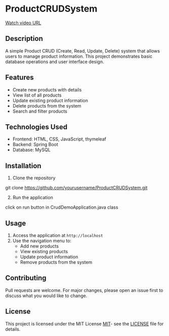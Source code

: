 # ProductCRUDSystem

[Watch video URL](https://firebasestorage.googleapis.com/v0/b/fir-project-bb000.appspot.com/o/projecttask.mp4?alt=media&token=b759dc7b-6076-4fde-a626-54b87194bae8)


## Description
A simple Product CRUD (Create, Read, Update, Delete) system that allows users to manage product information. This project demonstrates basic database operations and user interface design.

## Features
- Create new products with details
- View list of all products
- Update existing product information
- Delete products from the system
- Search and filter products

## Technologies Used
- Frontend: HTML, CSS, JavaScript, thymeleaf
- Backend: Spring Boot
- Database: MySQL

## Installation
1. Clone the repository

git clone https://github.com/yourusername/ProductCRUDSystem.git

2. Run the application

click on run button in CrudDemoApplication.java class

## Usage
1. Access the application at `http://localhost`
2. Use the navigation menu to:
   - Add new products
   - View existing products
   - Update product information
   - Remove products from the system

## Contributing
Pull requests are welcome. For major changes, please open an issue first to discuss what you would like to change.

## License
This project is licensed under the MIT License [MIT](https://choosealicense.com/licenses/mit/)- see the [LICENSE](LICENSE) file for details.


